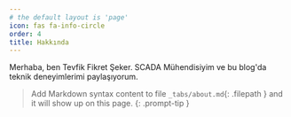 ```yaml
---
# the default layout is 'page'
icon: fas fa-info-circle
order: 4
title: Hakkında
---
```


Merhaba, ben Tevfik Fikret Şeker. SCADA Mühendisiyim ve bu blog'da teknik deneyimlerimi paylaşıyorum.

> Add Markdown syntax content to file `_tabs/about.md`{: .filepath } and it will show up on this page.
{: .prompt-tip }
